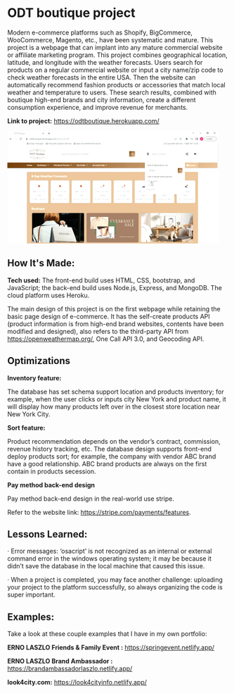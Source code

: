 # **ODT boutique project** 

Modern e-commerce platforms such as Shopify, BigCommerce, WooCommerce, Magento, etc., have been systematic and mature. This project is a webpage that can implant into any mature commercial website or affiliate marketing program. This project combines geographical location, latitude, and longitude with the weather forecasts. Users search for products on a regular commercial website or input a city name/zip code to check weather forecasts in the entire USA. Then the website can automatically recommend fashion products or accessories that match local weather and temperature to users. These search results, combined with boutique high-end brands and city information, create a different consumption experience, and improve revenue for merchants.

**Link to project:** https://odtboutique.herokuapp.com/

![odtbutique](odtbutique.gif)

## How It's Made:

**Tech used:** The front-end build uses HTML, CSS, bootstrap, and JavaScript; the back-end build uses Node.js, Express, and MongoDB. The cloud platform uses Heroku.

The main design of this project is on the first webpage while retaining the basic page design of e-commerce. It has the self-create products API (product information is from high-end brand websites, contents have been modified and designed), also refers to the third-party API from https://openweathermap.org/, One Call API 3.0, and Geocoding API. 

## Optimizations

**Inventory feature:** 

The database has set schema support location and products inventory; for example, when the user clicks or inputs city New York and product name, it will display how many products left over in the closest store location near New York City. 

**Sort feature:** 

Product recommendation depends on the vendor’s contract, commission, revenue history tracking, etc. The database design supports front-end deploy products sort; for example, the company with vendor ABC brand have a good relationship. ABC brand products are always on the first contain in products secession. 

**Pay method back-end design** 

Pay method back-end design in the real-world use stripe. 

Refer to the website link: https://stripe.com/payments/features.

## Lessons Learned:

·         Error messages: ‘osacript’ is not recognized as an internal or external command error in the windows operating system; it may be because it didn’t save the database in the local machine that caused this issue. 

·         When a project is completed, you may face another challenge: uploading your project to the platform successfully, so always organizing the code is super important.

## Examples:

Take a look at these couple examples that I have in my own portfolio:

**ERNO LASZLO Friends & Family Event :** https://springevent.netlify.app/

**ERNO LASZLO Brand Ambassador :** https://brandambassadorlaszlo.netlify.app/

**look4city.com:** https://look4cityinfo.netlify.app/